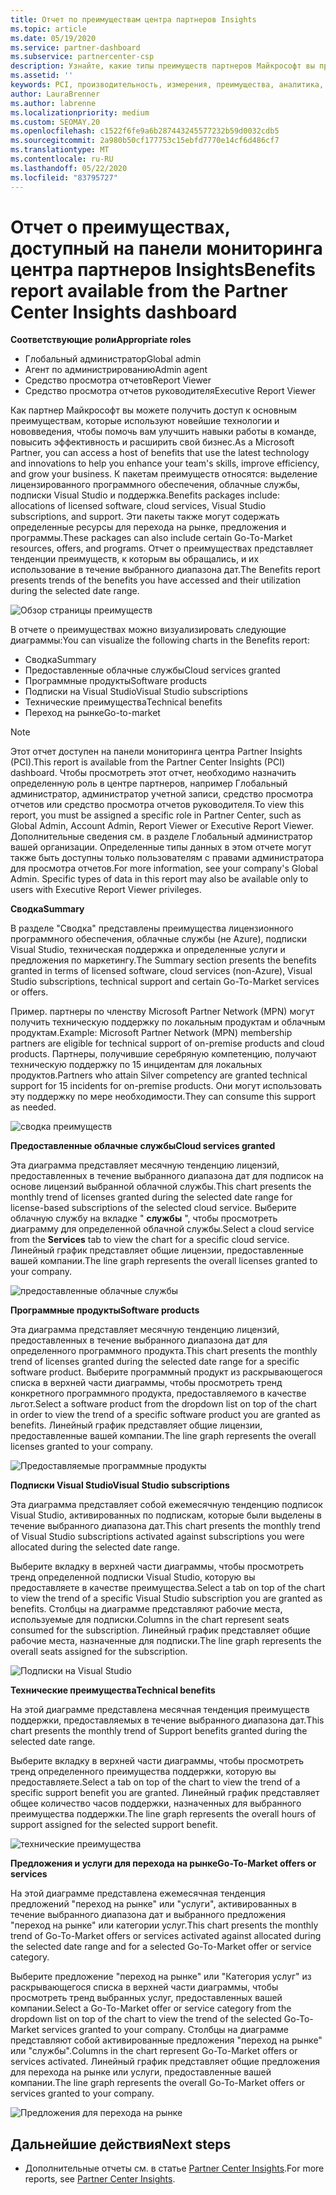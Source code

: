 ```yaml
---
title: Отчет по преимуществам центра партнеров Insights
ms.topic: article
ms.date: 05/19/2020
ms.service: partner-dashboard
ms.subservice: partnercenter-csp
description: Узнайте, какие типы преимуществ партнеров Майкрософт вы предоставили для развития вашего бизнеса, повышения эффективности и улучшения навыков вашей команды.
ms.assetid: ''
keywords: PCI, производительность, измерения, преимущества, аналитика, отчет
author: LauraBrenner
ms.author: labrenne
ms.localizationpriority: medium
ms.custom: SEOMAY.20
ms.openlocfilehash: c1522f6fe9a6b287443245577232b59d0032cdb5
ms.sourcegitcommit: 2a980b50cf177753c15ebfd7770e14cf6d486cf7
ms.translationtype: MT
ms.contentlocale: ru-RU
ms.lasthandoff: 05/22/2020
ms.locfileid: "83795727"
---
```

# <a name="benefits-report-available-from-the-partner-center-insights-dashboard"></a><span data-ttu-id="5fa76-104">Отчет о преимуществах, доступный на панели мониторинга центра партнеров Insights</span><span class="sxs-lookup"><span data-stu-id="5fa76-104">Benefits report available from the Partner Center Insights dashboard</span></span>

<span data-ttu-id="5fa76-105">**Соответствующие роли**</span><span class="sxs-lookup"><span data-stu-id="5fa76-105">**Appropriate roles**</span></span>

- <span data-ttu-id="5fa76-106">Глобальный администратор</span><span class="sxs-lookup"><span data-stu-id="5fa76-106">Global admin</span></span>
- <span data-ttu-id="5fa76-107">Агент по администрированию</span><span class="sxs-lookup"><span data-stu-id="5fa76-107">Admin agent</span></span>
- <span data-ttu-id="5fa76-108">Средство просмотра отчетов</span><span class="sxs-lookup"><span data-stu-id="5fa76-108">Report Viewer</span></span>
- <span data-ttu-id="5fa76-109">Средство просмотра отчетов руководителя</span><span class="sxs-lookup"><span data-stu-id="5fa76-109">Executive Report Viewer</span></span>

<span data-ttu-id="5fa76-110">Как партнер Майкрософт вы можете получить доступ к основным преимуществам, которые используют новейшие технологии и нововведения, чтобы помочь вам улучшить навыки работы в команде, повысить эффективность и расширить свой бизнес.</span><span class="sxs-lookup"><span data-stu-id="5fa76-110">As a Microsoft Partner, you can access a host of benefits that use the latest technology and innovations to help you enhance your team's skills, improve efficiency, and grow your business.</span></span> <span data-ttu-id="5fa76-111">К пакетам преимуществ относятся: выделение лицензированного программного обеспечения, облачные службы, подписки Visual Studio и поддержка.</span><span class="sxs-lookup"><span data-stu-id="5fa76-111">Benefits packages include: allocations of licensed software, cloud services, Visual Studio subscriptions, and support.</span></span> <span data-ttu-id="5fa76-112">Эти пакеты также могут содержать определенные ресурсы для перехода на рынке, предложения и программы.</span><span class="sxs-lookup"><span data-stu-id="5fa76-112">These packages can also include certain Go-To-Market resources, offers, and programs.</span></span> <span data-ttu-id="5fa76-113">Отчет о преимуществах представляет тенденции преимуществ, к которым вы обращались, и их использование в течение выбранного диапазона дат.</span><span class="sxs-lookup"><span data-stu-id="5fa76-113">The Benefits report presents trends of the benefits you have accessed and their utilization during the selected date range.</span></span>

![Обзор страницы преимуществ](images/pci/pci_benefits_intro_1.png)

<span data-ttu-id="5fa76-115">В отчете о преимуществах можно визуализировать следующие диаграммы:</span><span class="sxs-lookup"><span data-stu-id="5fa76-115">You can visualize the following charts in the Benefits report:</span></span>

- <span data-ttu-id="5fa76-116">Сводка</span><span class="sxs-lookup"><span data-stu-id="5fa76-116">Summary</span></span>
- <span data-ttu-id="5fa76-117">Предоставленные облачные службы</span><span class="sxs-lookup"><span data-stu-id="5fa76-117">Cloud services granted</span></span>
- <span data-ttu-id="5fa76-118">Программные продукты</span><span class="sxs-lookup"><span data-stu-id="5fa76-118">Software products</span></span>
- <span data-ttu-id="5fa76-119">Подписки на Visual Studio</span><span class="sxs-lookup"><span data-stu-id="5fa76-119">Visual Studio subscriptions</span></span>
- <span data-ttu-id="5fa76-120">Технические преимущества</span><span class="sxs-lookup"><span data-stu-id="5fa76-120">Technical benefits</span></span>
- <span data-ttu-id="5fa76-121">Переход на рынке</span><span class="sxs-lookup"><span data-stu-id="5fa76-121">Go-to-market</span></span>

 > [!NOTE]
 > <span data-ttu-id="5fa76-122">Этот отчет доступен на панели мониторинга центра Partner Insights (PCI).</span><span class="sxs-lookup"><span data-stu-id="5fa76-122">This report is available from the Partner Center Insights (PCI) dashboard.</span></span> <span data-ttu-id="5fa76-123">Чтобы просмотреть этот отчет, необходимо назначить определенную роль в центре партнеров, например Глобальный администратор, администратор учетной записи, средство просмотра отчетов или средство просмотра отчетов руководителя.</span><span class="sxs-lookup"><span data-stu-id="5fa76-123">To view this report, you must be assigned a specific role in Partner Center, such as Global Admin, Account Admin, Report Viewer or Executive Report Viewer.</span></span> <span data-ttu-id="5fa76-124">Дополнительные сведения см. в разделе Глобальный администратор вашей организации. Определенные типы данных в этом отчете могут также быть доступны только пользователям с правами администратора для просмотра отчетов.</span><span class="sxs-lookup"><span data-stu-id="5fa76-124">For more information, see your company's Global Admin. Specific types of data in this report may also be available only to users with Executive Report Viewer privileges.</span></span>

<span data-ttu-id="5fa76-125">**Сводка**</span><span class="sxs-lookup"><span data-stu-id="5fa76-125">**Summary**</span></span>

<span data-ttu-id="5fa76-126">В разделе "Сводка" представлены преимущества лицензионного программного обеспечения, облачные службы (не Azure), подписки Visual Studio, техническая поддержка и определенные услуги и предложения по маркетингу.</span><span class="sxs-lookup"><span data-stu-id="5fa76-126">The Summary section presents the benefits granted in terms of licensed software, cloud services (non-Azure), Visual Studio subscriptions, technical support and certain Go-To-Market services or offers.</span></span>

<span data-ttu-id="5fa76-127">Пример. партнеры по членству Microsoft Partner Network (MPN) могут получить техническую поддержку по локальным продуктам и облачным продуктам.</span><span class="sxs-lookup"><span data-stu-id="5fa76-127">Example: Microsoft Partner Network (MPN) membership partners are eligible for technical support of on-premise products and cloud products.</span></span> <span data-ttu-id="5fa76-128">Партнеры, получившие серебряную компетенцию, получают техническую поддержку по 15 инцидентам для локальных продуктов.</span><span class="sxs-lookup"><span data-stu-id="5fa76-128">Partners who attain Silver competency are granted technical support for 15 incidents for on-premise products.</span></span> <span data-ttu-id="5fa76-129">Они могут использовать эту поддержку по мере необходимости.</span><span class="sxs-lookup"><span data-stu-id="5fa76-129">They can consume this support as needed.</span></span> 

![сводка преимуществ](images/pci/pci_benefits_summary_2.png)

<span data-ttu-id="5fa76-131">**Предоставленные облачные службы**</span><span class="sxs-lookup"><span data-stu-id="5fa76-131">**Cloud services granted**</span></span>

<span data-ttu-id="5fa76-132">Эта диаграмма представляет месячную тенденцию лицензий, предоставленных в течение выбранного диапазона дат для подписок на основе лицензий выбранной облачной службы.</span><span class="sxs-lookup"><span data-stu-id="5fa76-132">This chart presents the monthly trend of licenses granted during the selected date range for license-based subscriptions of the selected cloud service.</span></span>
<span data-ttu-id="5fa76-133">Выберите облачную службу на вкладке " **службы** ", чтобы просмотреть диаграмму для определенной облачной службы.</span><span class="sxs-lookup"><span data-stu-id="5fa76-133">Select a cloud service from the **Services** tab to view the chart for a specific cloud service.</span></span> <span data-ttu-id="5fa76-134">Линейный график представляет общие лицензии, предоставленные вашей компании.</span><span class="sxs-lookup"><span data-stu-id="5fa76-134">The line graph represents the overall licenses granted to your company.</span></span>

![предоставленные облачные службы](images/pci/pci_benefits_cloud_services_granted_3.png)

<span data-ttu-id="5fa76-136">**Программные продукты**</span><span class="sxs-lookup"><span data-stu-id="5fa76-136">**Software products**</span></span>

<span data-ttu-id="5fa76-137">Эта диаграмма представляет месячную тенденцию лицензий, предоставленных в течение выбранного диапазона дат для определенного программного продукта.</span><span class="sxs-lookup"><span data-stu-id="5fa76-137">This chart presents the monthly trend of licenses granted during the selected date range for a specific software product.</span></span> <span data-ttu-id="5fa76-138">Выберите программный продукт из раскрывающегося списка в верхней части диаграммы, чтобы просмотреть тренд конкретного программного продукта, предоставляемого в качестве льгот.</span><span class="sxs-lookup"><span data-stu-id="5fa76-138">Select a software product from the dropdown list on top of the chart in order to view the trend of a specific software product you are granted as benefits.</span></span> <span data-ttu-id="5fa76-139">Линейный график представляет общие лицензии, предоставленные вашей компании.</span><span class="sxs-lookup"><span data-stu-id="5fa76-139">The line graph represents the overall licenses granted to your company.</span></span>

![Предоставляемые программные продукты](images/pci/pci_benefits_software_products_granted_4.png)

<span data-ttu-id="5fa76-141">**Подписки Visual Studio**</span><span class="sxs-lookup"><span data-stu-id="5fa76-141">**Visual Studio subscriptions**</span></span>

<span data-ttu-id="5fa76-142">Эта диаграмма представляет собой ежемесячную тенденцию подписок Visual Studio, активированных по подпискам, которые были выделены в течение выбранного диапазона дат.</span><span class="sxs-lookup"><span data-stu-id="5fa76-142">This chart presents the monthly trend of Visual Studio subscriptions activated against subscriptions you were allocated during the selected date range.</span></span>

<span data-ttu-id="5fa76-143">Выберите вкладку в верхней части диаграммы, чтобы просмотреть тренд определенной подписки Visual Studio, которую вы предоставляете в качестве преимущества.</span><span class="sxs-lookup"><span data-stu-id="5fa76-143">Select a tab on top of the chart to view the trend of a specific Visual Studio subscription you are granted as benefits.</span></span> <span data-ttu-id="5fa76-144">Столбцы на диаграмме представляют рабочие места, используемые для подписки.</span><span class="sxs-lookup"><span data-stu-id="5fa76-144">Columns in the chart represent seats consumed for the subscription.</span></span> <span data-ttu-id="5fa76-145">Линейный график представляет общие рабочие места, назначенные для подписки.</span><span class="sxs-lookup"><span data-stu-id="5fa76-145">The line graph represents the overall seats assigned for the subscription.</span></span>

![Подписки на Visual Studio](images/pci/pci_benefits_visual_studio_subscriptions_5.png)

<span data-ttu-id="5fa76-147">**Технические преимущества**</span><span class="sxs-lookup"><span data-stu-id="5fa76-147">**Technical benefits**</span></span>

<span data-ttu-id="5fa76-148">На этой диаграмме представлена месячная тенденция преимуществ поддержки, предоставляемых в течение выбранного диапазона дат.</span><span class="sxs-lookup"><span data-stu-id="5fa76-148">This chart presents the monthly trend of Support benefits granted during the selected date range.</span></span>

<span data-ttu-id="5fa76-149">Выберите вкладку в верхней части диаграммы, чтобы просмотреть тренд определенного преимущества поддержки, которую вы предоставляете.</span><span class="sxs-lookup"><span data-stu-id="5fa76-149">Select a tab on top of the chart to view the trend of a specific support benefit you are granted.</span></span> <span data-ttu-id="5fa76-150">Линейный график представляет общее количество часов поддержки, назначенных для выбранного преимущества поддержки.</span><span class="sxs-lookup"><span data-stu-id="5fa76-150">The line graph represents the overall hours of support assigned for the selected support benefit.</span></span>

![технические преимущества](images/pci/pci_benefits_technical_benefits_6.png)

<span data-ttu-id="5fa76-152">**Предложения и услуги для перехода на рынке**</span><span class="sxs-lookup"><span data-stu-id="5fa76-152">**Go-To-Market offers or services**</span></span>

<span data-ttu-id="5fa76-153">На этой диаграмме представлена ежемесячная тенденция предложений "переход на рынке" или "услуги", активированных в течение выбранного диапазона дат и выбранного предложения "переход на рынке" или категории услуг.</span><span class="sxs-lookup"><span data-stu-id="5fa76-153">This chart presents the monthly trend of Go-To-Market offers or services activated against allocated during the selected date range and for a selected Go-To-Market offer or service category.</span></span>

<span data-ttu-id="5fa76-154">Выберите предложение "переход на рынке" или "Категория услуг" из раскрывающегося списка в верхней части диаграммы, чтобы просмотреть тренд выбранных услуг, предоставленных вашей компании.</span><span class="sxs-lookup"><span data-stu-id="5fa76-154">Select a Go-To-Market offer or service category from the dropdown list on top of the chart to view the trend of the selected Go-To-Market services granted to your company.</span></span> <span data-ttu-id="5fa76-155">Столбцы на диаграмме представляют собой активированные предложения "переход на рынке" или "службы".</span><span class="sxs-lookup"><span data-stu-id="5fa76-155">Columns in the chart represent Go-To-Market offers or services activated.</span></span> <span data-ttu-id="5fa76-156">Линейный график представляет общие предложения для перехода на рынке или услуги, предоставленные вашей компании.</span><span class="sxs-lookup"><span data-stu-id="5fa76-156">The line graph represents the overall Go-To-Market offers or services granted to your company.</span></span>

![Предложения для перехода на рынке](images/pci/pci_benefits_go_to_market_7.png)

## <a name="next-steps"></a><span data-ttu-id="5fa76-158">Дальнейшие действия</span><span class="sxs-lookup"><span data-stu-id="5fa76-158">Next steps</span></span>

- <span data-ttu-id="5fa76-159">Дополнительные отчеты см. в статье [Partner Center Insights](partner-center-insights.md).</span><span class="sxs-lookup"><span data-stu-id="5fa76-159">For more reports, see [Partner Center Insights](partner-center-insights.md).</span></span>
